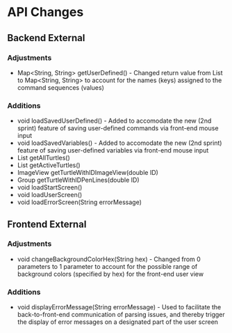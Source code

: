 # API Changes

## Backend External

### Adjustments
* Map<String, String> getUserDefined() - Changed return value from List<String> to Map<String, String> to account for the names (keys) assigned to the command sequences (values) 

### Additions
* void loadSavedUserDefined() - Added to accomodate the new (2nd sprint) feature of saving user-defined commands via front-end mouse input
* void loadSavedVariables() - Added to accomodate the new (2nd sprint) feature of saving user-defined variables via front-end mouse input
* List<SingleTurtle> getAllTurtles() 
* List<SingleTurtle> getActiveTurtles()
* ImageView getTurtleWithIDImageView(double ID)
* Group getTurtleWithIDPenLines(double ID)
* void loadStartScreen()
* void loadUserScreen()
* void loadErrorScreen(String errorMessage)

## Frontend External 

### Adjustments
* void changeBackgroundColorHex(String hex) - Changed from 0 parameters to 1 parameter to account for the possible range of background colors (specified by hex) for the front-end user view

### Additions
* void displayErrorMessage(String errorMessage) - Used to facilitate the back-to-front-end communication of parsing issues, and thereby trigger the display of error messages on a designated part of the user screen